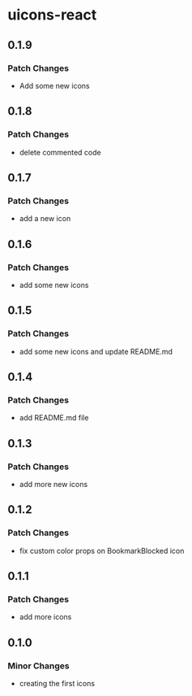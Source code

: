 # uicons-react

## 0.1.9

### Patch Changes

- Add some new icons

## 0.1.8

### Patch Changes

- delete commented code

## 0.1.7

### Patch Changes

- add a new icon

## 0.1.6

### Patch Changes

- add some new icons

## 0.1.5

### Patch Changes

- add some new icons and update README.md

## 0.1.4

### Patch Changes

- add README.md file

## 0.1.3

### Patch Changes

- add more new icons

## 0.1.2

### Patch Changes

- fix custom color props on BookmarkBlocked icon

## 0.1.1

### Patch Changes

- add more icons

## 0.1.0

### Minor Changes

- creating the first icons
